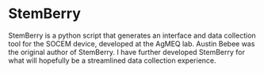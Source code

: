 # StemBerry
StemBerry is a python script that generates an interface and data collection tool for the SOCEM device, developed at the AgMEQ lab. Austin Bebee was the original author of StemBerry. I have further developed StemBerry for  what will hopefully be a streamlined data collection experience.
